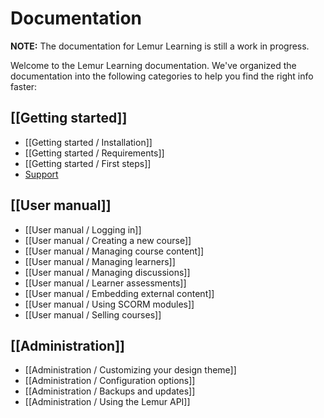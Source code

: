 # Documentation

**NOTE:** The documentation for Lemur Learning is still a work in progress.

Welcome to the Lemur Learning documentation. We've organized the documentation
into the following categories to help you find the right info faster:

## [[Getting started]]

* [[Getting started / Installation]]
* [[Getting started / Requirements]]
* [[Getting started / First steps]]
* [Support](/forum/)

## [[User manual]]

* [[User manual / Logging in]]
* [[User manual / Creating a new course]]
* [[User manual / Managing course content]]
* [[User manual / Managing learners]]
* [[User manual / Managing discussions]]
* [[User manual / Learner assessments]]
* [[User manual / Embedding external content]]
* [[User manual / Using SCORM modules]]
* [[User manual / Selling courses]]

## [[Administration]]

* [[Administration / Customizing your design theme]]
* [[Administration / Configuration options]]
* [[Administration / Backups and updates]]
* [[Administration / Using the Lemur API]]
